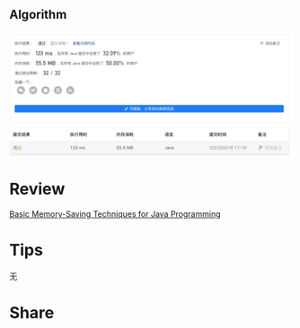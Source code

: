 ## Algorithm
![yueqingming-2023-04-09-lc](../../../images/temp/yueqingming-2023-04-16-lc.png)

# Review
[Basic Memory-Saving Techniques for Java Programming](https://medium.com/javarevisited/basic-memory-saving-techniques-for-java-programming-6677a7237a69)


# Tips
无

# Share
